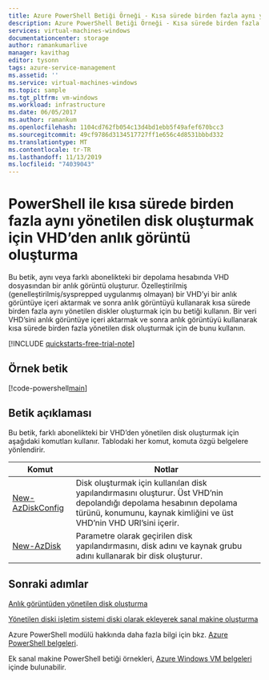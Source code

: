 ```yaml
---
title: Azure PowerShell Betiği Örneği - Kısa sürede birden fazla aynı yönetilen disk oluşturmak için VHD’den anlık görüntü oluşturma
description: Azure PowerShell Betiği Örneği - Kısa sürede birden fazla aynı yönetilen disk oluşturmak için VHD’den anlık görüntü oluşturma
services: virtual-machines-windows
documentationcenter: storage
author: ramankumarlive
manager: kavithag
editor: tysonn
tags: azure-service-management
ms.assetid: ''
ms.service: virtual-machines-windows
ms.topic: sample
ms.tgt_pltfrm: vm-windows
ms.workload: infrastructure
ms.date: 06/05/2017
ms.author: ramankum
ms.openlocfilehash: 1104cd762fb054c13d4bd1ebb5f49afef670bcc3
ms.sourcegitcommit: 49cf9786d3134517727ff1e656c4d8531bbbd332
ms.translationtype: MT
ms.contentlocale: tr-TR
ms.lasthandoff: 11/13/2019
ms.locfileid: "74039043"
---
```

# <a name="create-a-snapshot-from-a-vhd-to-create-multiple-identical-managed-disks-in-small-amount-of-time-with-powershell"></a>PowerShell ile kısa sürede birden fazla aynı yönetilen disk oluşturmak için VHD’den anlık görüntü oluşturma

Bu betik, aynı veya farklı abonelikteki bir depolama hesabında VHD dosyasından bir anlık görüntü oluşturur. Özelleştirilmiş (genelleştirilmiş/sysprepped uygulanmış olmayan) bir VHD’yi bir anlık görüntüye içeri aktarmak ve sonra anlık görüntüyü kullanarak kısa sürede birden fazla aynı yönetilen diskler oluşturmak için bu betiği kullanın. Bir veri VHD’sini anlık görüntüye içeri aktarmak ve sonra anlık görüntüyü kullanarak kısa sürede birden fazla yönetilen disk oluşturmak için de bunu kullanın. 

[!INCLUDE [quickstarts-free-trial-note](../../../includes/quickstarts-free-trial-note.md)]


 

## <a name="sample-script"></a>Örnek betik

[!code-powershell[main](../../../powershell_scripts/virtual-machine/create-snapshots-from-vhd-in-different-subscription/create-snapshots-from-vhd-in-different-subscription.ps1 "Create snapshot from VHD")]


## <a name="script-explanation"></a>Betik açıklaması

Bu betik, farklı abonelikteki bir VHD’den yönetilen disk oluşturmak için aşağıdaki komutları kullanır. Tablodaki her komut, komuta özgü belgelere yönlendirir.

| Komut | Notlar |
|---|---|
| [New-AzDiskConfig](https://docs.microsoft.com/powershell/module/az.compute/New-AzDiskConfig) | Disk oluşturmak için kullanılan disk yapılandırmasını oluşturur. Üst VHD’nin depolandığı depolama hesabının depolama türünü, konumunu, kaynak kimliğini ve üst VHD’nin VHD URI’sini içerir. |
| [New-AzDisk](https://docs.microsoft.com/powershell/module/az.compute/New-AzDisk) | Parametre olarak geçirilen disk yapılandırmasını, disk adını ve kaynak grubu adını kullanarak bir disk oluşturur. |

## <a name="next-steps"></a>Sonraki adımlar

[Anlık görüntüden yönetilen disk oluşturma](virtual-machines-windows-powershell-sample-create-managed-disk-from-snapshot.md?toc=%2fpowershell%2fmodule%2ftoc.json)


[Yönetilen diski işletim sistemi diski olarak ekleyerek sanal makine oluşturma](./virtual-machines-windows-powershell-sample-create-vm-from-managed-os-disks.md?toc=%2fpowershell%2fmodule%2ftoc.json)

Azure PowerShell modülü hakkında daha fazla bilgi için bkz. [Azure PowerShell belgeleri](/powershell/azure/overview).

Ek sanal makine PowerShell betiği örnekleri, [Azure Windows VM belgeleri](../windows/powershell-samples.md?toc=%2fazure%2fvirtual-machines%2fwindows%2ftoc.json) içinde bulunabilir.
